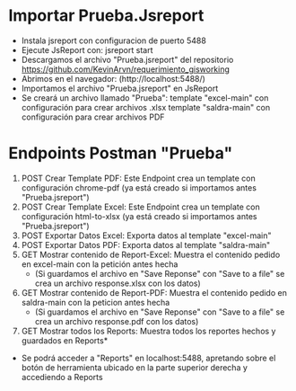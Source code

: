 # Importar Prueba.Jsreport

- Instala jsreport con configuracion de puerto 5488
- Ejecute JsReport con: jsreport start
- Descargamos el archivo "Prueba.jsreport" del repositorio https://github.com/KevinArvn/requerimiento_gisworking
- Abrimos en el navegador: (http://localhost:5488/)
- Importamos el archivo "Prueba.jsreport" en JsReport
- Se creará un archivo llamado "Prueba":
  template "excel-main" con configuración para crear archivos .xlsx
  template "saldra-main" con configuración para crear archivos PDF

# Endpoints Postman "Prueba"

1. POST Crear Template PDF: Este Endpoint crea un template con configuración chrome-pdf (ya está creado si importamos antes "Prueba.jsreport")
2. POST Crear Template Excel: Este Endpoint crea un template con configuración html-to-xlsx (ya está creado si importamos antes "Prueba.jsreport")
3. POST Exportar Datos Excel: Exporta datos al template "excel-main"
4. POST Exportar Datos PDF: Exporta datos al template "saldra-main"
5. GET Mostrar contenido de Report-Excel: Muestra el contenido pedido en excel-main con la petición antes hecha 
    - (Si guardamos el archivo en "Save Reponse" con "Save to a file" se crea un archivo response.xlsx con los datos)  
6. GET Mostrar contenido de Report-PDF: Muestra el contenido pedido en saldra-main con la peticion antes hecha
    - (Si guardamos el archivo en "Save Reponse" con "Save to a file" se crea un archivo response.pdf con los datos)  
7. GET Mostrar todos los Reports: Muestra todos los reportes hechos y guardados en Reports*

- Se podrá acceder a "Reports" en localhost:5488, apretando sobre el botón de herramienta ubicado en la parte superior derecha y accediendo a Reports
